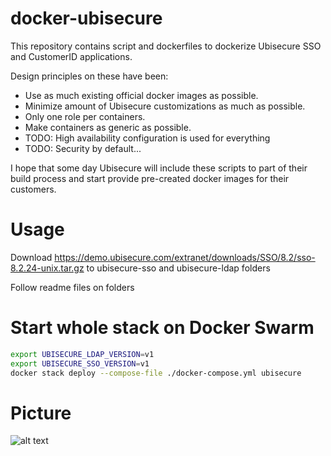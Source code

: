 # docker-ubisecure
This repository contains script and dockerfiles to dockerize Ubisecure SSO and CustomerID applications.

Design principles on these have been:
* Use as much existing official docker images as possible.
* Minimize amount of Ubisecure customizations as much as possible.
* Only one role per containers.
* Make containers as generic as possible.
* TODO: High availability configuration is used for everything
* TODO: Security by default...

I hope that some day Ubisecure will include these scripts to part of their build process and start provide pre-created docker images for their customers.

# Usage
Download https://demo.ubisecure.com/extranet/downloads/SSO/8.2/sso-8.2.24-unix.tar.gz to ubisecure-sso and ubisecure-ldap folders

Follow readme files on folders


# Start whole stack on Docker Swarm
```bash
export UBISECURE_LDAP_VERSION=v1
export UBISECURE_SSO_VERSION=v1
docker stack deploy --compose-file ./docker-compose.yml ubisecure
```


# Picture
![alt text](https://raw.githubusercontent.com/olljanat/docker-ubisecure/master/screenshots/ubisecure_on_docker.png "Ubisecure on docker")